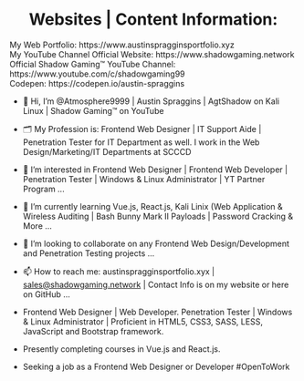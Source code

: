 <h1 style="text-align: center">
Websites | Content Information:</h1>
My Web Portfolio: https://www.austinspragginsportfolio.xyz<br>
My YouTube Channel Official Website: https://www.shadowgaming.network<br>
Official Shadow Gaming™ YouTube Channel: https://www.youtube.com/c/shadowgaming99<br>
Codepen: https://codepen.io/austin-spraggins<br>


- 👋 Hi, I’m @Atmosphere9999 | Austin Spraggins | AgtShadow on Kali Linux | Shadow Gaming™ on YouTube
- 🗂 My Profession is: Frontend Web Designer | IT Support Aide | Penetration Tester for IT Department as well. I work in the Web Design/Marketing/IT Departments at SCCCD
- 👀 I’m interested in Frontend Web Designer | Frontend Web Developer | Penetration Tester | Windows & Linux Administrator | YT Partner Program ...
- 🌱 I’m currently learning Vue.js, React.js, Kali Linix (Web Application & Wireless Auditing | Bash Bunny Mark II Payloads | Password Cracking & More ...
- 💞️ I’m looking to collaborate on any Frontend Web Design/Development and Penetration Testing projects ...
- 📫 How to reach me: austinspragginsportfolio.xyx | sales@shadowgaming.network | Contact Info is on my website or here on GitHub ...

- Frontend Web Designer | Web Developer. Penetration Tester | Windows & Linux Administrator | Proficient in HTML5, CSS3, SASS, LESS, JavaScript and Bootstrap framework. 

- Presently completing courses in Vue.js and React.js. 

- Seeking a job as a Frontend Web Designer or Developer #OpenToWork


<!---
Atmosphere9999/Atmosphere9999 is a ✨ special ✨ repository because its `README.md` (this file) appears on your GitHub profile.
You can click the Preview link to take a look at your changes.
--->
